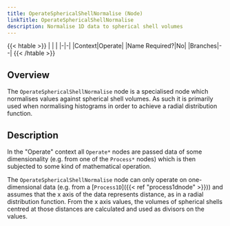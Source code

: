 ```yaml
---
title: OperateSphericalShellNormalise (Node)
linkTitle: OperateSphericalShellNormalise
description: Normalise 1D data to spherical shell volumes
---
```


{{< htable >}}
| | |
|-|-|
|Context|Operate|
|Name Required?|No|
|Branches|--|
{{< /htable >}}

## Overview

The `OperateSphericalShellNormalise` node is a specialised node which normalises values against spherical shell volumes. As such it is primarily used when normalising histograms in order to achieve a radial distribution function.

## Description

In the "Operate" context all `Operate*` nodes are passed data of some dimensionality (e.g. from one of the `Process*` nodes) which is then subjected to some kind of mathematical operation.

The `OperateSphericalShellNormalise` node can only operate on one-dimensional data (e.g. from a [`Process1D`]({{< ref "process1dnode" >}})) and assumes that the x axis of the data represents distance, as in a radial distribution function. From the x axis values, the volumes of spherical shells centred at those distances are calculated and used as divisors on the values.
